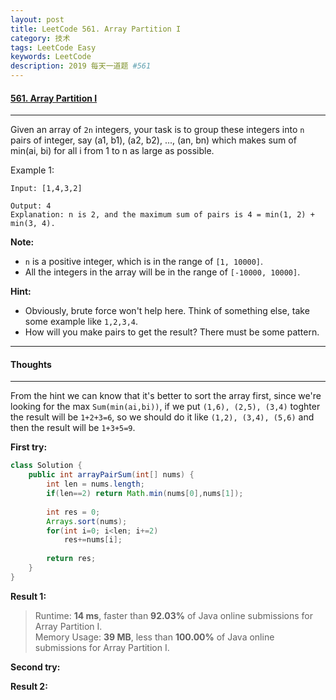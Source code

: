 ```yaml
---
layout: post
title: LeetCode 561. Array Partition I
category: 技术
tags: LeetCode Easy
keywords: LeetCode
description: 2019 每天一道题 #561
---
```


#### [561. Array Partition I](https://leetcode.com/problems/array-partition-i/)
---
Given an array of `2n` integers, your task is to group these integers into `n` pairs of integer, say (a1, b1), (a2, b2), ..., (an, bn) which makes sum of min(ai, bi) for all i from 1 to n as large as possible.

Example 1:
```
Input: [1,4,3,2]

Output: 4
Explanation: n is 2, and the maximum sum of pairs is 4 = min(1, 2) + min(3, 4).
```
**Note:**
- `n` is a positive integer, which is in the range of `[1, 10000]`.
- All the integers in the array will be in the range of `[-10000, 10000]`.

**Hint:**
- Obviously, brute force won't help here. Think of something else, take some example like `1,2,3,4`.
- How will you make pairs to get the result? There must be some pattern.

---
#### Thoughts
---
From the hint we can know that it's better to sort the array first, since we're looking for the max `Sum(min(ai,bi))`, if we put `(1,6), (2,5), (3,4)` toghter the result will be `1+2+3=6`, so we should do it like `(1,2), (3,4), (5,6)` and then the result will be `1+3+5=9`.

**First try:**
```Java
class Solution {
    public int arrayPairSum(int[] nums) {
        int len = nums.length;
        if(len==2) return Math.min(nums[0],nums[1]);
        
        int res = 0;
        Arrays.sort(nums);
        for(int i=0; i<len; i+=2)
            res+=nums[i];
        
        return res;
    }
}
```

**Result 1:**
> Runtime: **14 ms**, faster than **92.03%** of Java online submissions for Array Partition I.  
Memory Usage: **39 MB**, less than **100.00%** of Java online submissions for Array Partition I.

**Second try:**


**Result 2:**

